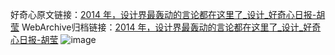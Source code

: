 好奇心原文链接：[2014 年，设计界最轰动的言论都在这里了_设计_好奇心日报-胡莹](https://www.qdaily.com/articles/4830.html)
WebArchive归档链接：[2014 年，设计界最轰动的言论都在这里了_设计_好奇心日报-胡莹](http://web.archive.org/web/20190623162758/https://www.qdaily.com/articles/4830.html)
![image](http://ww3.sinaimg.cn/large/007d5XDply1g3w5tis764j30u07hdnpd)